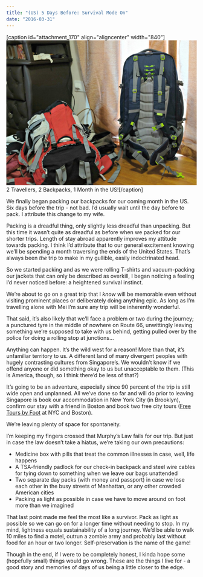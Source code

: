 ```yaml
---
title: "(US) 5 Days Before: Survival Mode On"
date: "2016-03-31"
---
```


\[caption id="attachment\_170" align="aligncenter" width="840"\]![2 Travellers, 2 Backpacks, 1 Month in the US!](images/backpacks-edited-1024x782.jpg) 2 Travellers, 2 Backpacks, 1 Month in the US!\[/caption\]

We finally began packing our backpacks for our coming month in the US. Six days before the trip - not bad. I’d usually wait until the day before to pack. I attribute this change to my wife.

Packing is a dreadful thing, only slightly less dreadful than unpacking. But this time it wasn’t quite as dreadful as before when we packed for our shorter trips. Length of stay abroad apparently improves my attitude towards packing. I think I’d attribute that to our general excitement knowing we’ll be spending a month traversing the ends of the United States. That’s always been _the_ trip to make in my gullible, easily indoctrinated head.

So we started packing and as we were rolling T-shirts and vacuum-packing our jackets that can only be described as overkill, I began noticing a feeling I’d never noticed before: a heightened survival instinct.

We’re about to go on a great trip that I _know_ will be memorable even without visiting prominent places or deliberately doing anything epic. As long as I’m travelling alone with Mei I’m sure any trip will be inherently wonderful.

That said, it’s also likely that we’ll face a problem or two during the journey; a punctured tyre in the middle of nowhere on Route 66, unwittingly leaving something we’re supposed to take with us behind, getting pulled over by the police for doing a rolling stop at junctions…

Anything can happen. It’s the wild west for a reason! More than that, it’s unfamiliar territory to us. A different land of many divergent peoples with hugely contrasting cultures from Singapore’s. We wouldn’t know if we offend anyone or did something okay to us but unacceptable to them. (This is America, though, so I think there’d be less of that?)

It’s going to be an adventure, especially since 90 percent of the trip is still wide open and unplanned. All we’ve done so far and will do prior to leaving Singapore is book our accommodation in New York City (in Brooklyn), confirm our stay with a friend in Boston and book two free city tours ([Free Tours by Foot](http://www.freetoursbyfoot.com/new-york-tours) at NYC and Boston).

We’re leaving plenty of space for spontaneity.

I’m keeping my fingers crossed that Murphy’s Law fails for our trip. But just in case the law doesn’t take a hiatus, we’re taking our own precautions:

- Medicine box with pills that treat the common illnesses in case, well, life happens
- A TSA-friendly padlock for our check-in backpack and steel wire cables for tying down to something when we leave our bags unattended
- Two separate day packs (with money and passport) in case we lose each other in the busy streets of Manhattan, or any other crowded American cities
- Packing as light as possible in case we have to move around on foot more than we imagined

That last point made me feel the most like a survivor. Pack as light as possible so we can go on for a longer time without needing to stop. In my mind, lightness equals sustainability of a long journey. We’d be able to walk 10 miles to find a motel, outrun a zombie army and probably last without food for an hour or two longer. Self-preservation is the name of the game!

Though in the end, if I were to be completely honest, I kinda hope some (hopefully small) things would go wrong. These are the things I live for - a good story and memories of days of us being a little closer to the edge.
